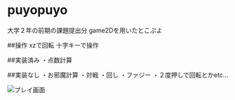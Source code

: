 # puyopuyo
大学２年の前期の課題提出分
game2Dを用いたとこぷよ


##操作
xzで回転
十字キーで操作

##実装済み
・点数計算

##実装なし
・お邪魔計算
・対戦
・回し
・ファジー
・２度押しで回転とかetc...

![プレイ画面](https://github.com/takumi001/puyopuyo/blob/master/image.PNG)
